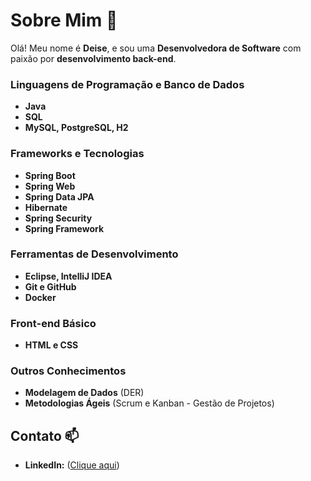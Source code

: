 # Sobre Mim 👋

Olá! Meu nome é **Deise**, e sou uma **Desenvolvedora de Software** com paixão por **desenvolvimento back-end**.

### Linguagens de Programação e Banco de Dados
- **Java** 
- **SQL**
- **MySQL, PostgreSQL, H2**

### Frameworks e Tecnologias
- **Spring Boot**
- **Spring Web**
- **Spring Data JPA**
- **Hibernate**
- **Spring Security**
- **Spring Framework**

### Ferramentas de Desenvolvimento
- **Eclipse, IntelliJ IDEA**
- **Git e GitHub** 
- **Docker** 

### Front-end Básico
- **HTML e CSS**

### Outros Conhecimentos
- **Modelagem de Dados** (DER)
- **Metodologias Ágeis** (Scrum e Kanban - Gestão de Projetos)

## Contato 📫

- **LinkedIn:** ([Clique aqui](https://www.linkedin.com/in/deise-sales-dev/))
